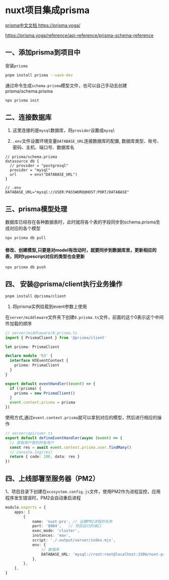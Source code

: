 # nuxt项目集成prisma

<a href="https://prisma.yoga/" target="_blank">prisma中文文档 https://prisma.yoga/</a>

<a href="https://prisma.yoga/reference/api-reference/prisma-schema-reference" target="_blank">https://prisma.yoga/reference/api-reference/prisma-schema-reference</a>

## 一、添加prisma到项目中
安装`prisma`
```bash
pnpm install prisma --save-dev
```
通过命令生成`schema.prisma`模型文件，也可以自己手动去创建prisma/schema.prisma
```bash
npx prisma init
```
## 二、连接数据库
1. 这里连接的是`mysql`数据库，将`provider`设置成`mysql`

2. `.env`文件设置环境变量`DATABASE_URL`连接数据库的配置,
数据库类型、账号、密码、主机、端口号、数据库名
```prisma
// prisma/schema.prisma
datasource db {
  // provider = "postgresql"
  provider = "mysql"
  url      = env("DATABASE_URL")
}

// .env
DATABASE_URL="mysql://USER:PASSWORD@HOST:PORT/DATABASE"
```

## 三、prisma模型处理
数据库已经存在各种数据表时，此时就将各个表的字段同步到schema.prisma生成对应的各个模型
```bash
npx prisma db pull
```


#### 修改、创建模型,只要是对model有改动时，就要同步到数据库里，更新相应的表，同时typescript对应的类型也会更新
```bash
npx prisma db push
```


## 四、 安装@prisma/client执行业务操作
```bash
pnpm install @prisma/client
```
1. 将prisma实例挂载到event参数上使用

在`server/middleware`文件夹下创建`0.prisma.ts`文件，前面的这个0表示这个中间件加载的顺序
```typescript
// server/middleware/0.prisma.ts
import { PrismaClient } from '@prisma/client'

let prisma: PrismaClient

declare module 'h3' {
  interface H3EventContext {
    prisma: PrismaClient
  }
}

export default eventHandler((event) => {
  if (!prisma) {
    prisma = new PrismaClient()
  }
  event.context.prisma = prisma
})
```

使用方式,通过`event.context.prisma`就可以拿到对应的模型，然后进行相应的操作
```typescript
// server/api/user.ts
export default defineEventHandler(async (event) => {
  // 获取用户表的所有用户
  const res = await event.context.prisma.user.findMany()
  // console.log(res)
  return { code: 200, data: res }
})
```




<!-- npx prisma db pull -->

<!-- npx prisma db push -->

## 四、上线部署至服务器（PM2）
1、项目目录下创建在`ecosystem.config.js`文件，使用PM2作为进程监控，应用程序发生错误时，PM2会自动重启进程
```typescript
module.exports = {
    apps: [
        {
            name: 'nuxt-pro', // 设置PM2进程的名称
            port: '8004',   // 项目运行的端口
            exec_mode: 'cluster',
            instances: 'max',
            script: './.output/server/index.mjs',
            env: {
                // 数据库
                DATABASE_URL: 'mysql://root:root@localhost:3306/nuxt-pro',  // 更改成实际的数据库
            },
        },
    ],
}
```